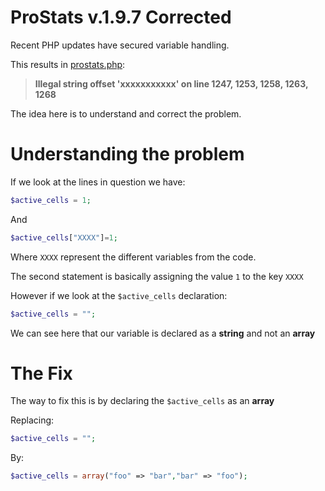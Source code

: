 # ProStats v.1.9.7 Corrected

Recent PHP updates have secured variable handling.

This results in [prostats.php](source/inc/plugins/prostats.php):

> **Illegal string offset 'xxxxxxxxxxx' on line 1247, 1253, 1258, 1263, 1268**

The idea here is to understand and correct the problem.

# Understanding the problem

If we look at the lines in question we have:

```php
$active_cells = 1;
```

And

```php
$active_cells["XXXX"]=1;
```

Where `XXXX` represent the different variables from the code.

The second statement is basically assigning the value `1` to the key `XXXX`

However if we look at the `$active_cells` declaration:

```php
$active_cells = "";
```

We can see here that our variable is declared as a **string** and not an **array**

# The Fix

The way to fix this is by declaring the `$active_cells` as an **array**

Replacing:

```php
$active_cells = "";
```

By:

```php
$active_cells = array("foo" => "bar","bar" => "foo");
```
